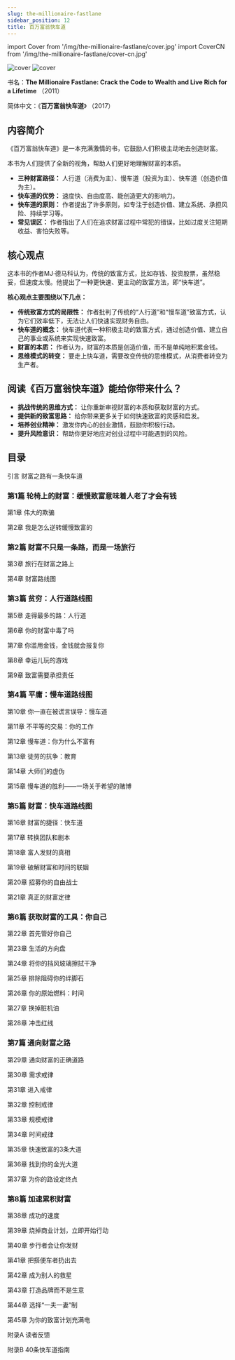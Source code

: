 ```yaml
---
slug: the-millionaire-fastlane
sidebar_position: 12
title: 百万富翁快车道
---
```


import Cover from '/img/the-millionaire-fastlane/cover.jpg'
import CoverCN from '/img/the-millionaire-fastlane/cover-cn.jpg'

<img src={Cover} alt="cover" style={{width:240}} />
<img src={CoverCN} alt="cover" style={{width:240}} />

书名：**The Millionaire Fastlane: Crack the Code to Wealth and Live Rich for a Lifetime** （2011）

简体中文：《**百万富翁快车道**》 （2017）

## 内容简介

《百万富翁快车道》是一本充满激情的书，它鼓励人们积极主动地去创造财富。

本书为人们提供了全新的视角，帮助人们更好地理解财富的本质。

* **三种财富路径：** 人行道（消费为主）、慢车道（投资为主）、快车道（创造价值为主）。
* **快车道的优势：** 速度快、自由度高、能创造更大的影响力。
* **快车道的原则：** 作者提出了许多原则，如专注于创造价值、建立系统、承担风险、持续学习等。
* **常见误区：** 作者指出了人们在追求财富过程中常犯的错误，比如过度关注短期收益、害怕失败等。


## 核心观点

这本书的作者MJ·德马科认为，传统的致富方式，比如存钱、投资股票，虽然稳妥，但速度太慢。他提出了一种更快速、更主动的致富方法，即“快车道”。

**核心观点主要围绕以下几点：**

* **传统致富方式的局限性：** 作者批判了传统的“人行道”和“慢车道”致富方式，认为它们效率低下，无法让人们快速实现财务自由。
* **快车道的概念：** 快车道代表一种积极主动的致富方式，通过创造价值、建立自己的事业或系统来实现快速致富。
* **财富的本质：** 作者认为，财富的本质是创造价值，而不是单纯地积累金钱。
* **思维模式的转变：** 要走上快车道，需要改变传统的思维模式，从消费者转变为生产者。

## 阅读《百万富翁快车道》能给你带来什么？

* **挑战传统的思维方式：** 让你重新审视财富的本质和获取财富的方式。
* **提供新的致富思路：** 给你带来更多关于如何快速致富的灵感和启发。
* **培养创业精神：** 激发你内心的创业激情，鼓励你积极行动。
* **提升风险意识：** 帮助你更好地应对创业过程中可能遇到的风险。

## 目录

引言 财富之路有一条快车道

### 第1篇 轮椅上的财富：缓慢致富意味着人老了才会有钱

第1章 伟大的欺骗

第2章 我是怎么逆转缓慢致富的

### 第2篇 财富不只是一条路，而是一场旅行

第3章 旅行在财富之路上

第4章 财富路线图

### 第3篇 贫穷：人行道路线图

第5章 走得最多的路：人行道

第6章 你的财富中毒了吗

第7章 你滥用金钱，金钱就会报复你

第8章 幸运儿玩的游戏

第9章 致富需要承担责任

### 第4篇 平庸：慢车道路线图

第10章 你一直在被谎言误导：慢车道

第11章 不平等的交易：你的工作

第12章 慢车道：你为什么不富有

第13章 徒劳的抗争：教育

第14章 大师们的虚伪

第15章 慢车道的胜利——一场关于希望的赌博

### 第5篇 财富：快车道路线图

第16章 财富的捷径：快车道

第17章 转换团队和剧本

第18章 富人发财的真相

第19章 破解财富和时间的联姻

第20章 招募你的自由战士

第21章 真正的财富定律

### 第6篇 获取财富的工具：你自己

第22章 首先管好你自己

第23章 生活的方向盘

第24章 将你的挡风玻璃擦拭干净

第25章 排除阻碍你的绊脚石

第26章 你的原始燃料：时间

第27章 换掉脏机油

第28章 冲击红线

### 第7篇 通向财富之路

第29章 通向财富的正确道路

第30章 需求戒律

第31章 进入戒律

第32章 控制戒律

第33章 规模戒律

第34章 时间戒律

第35章 快速致富的3条大道

第36章 找到你的金光大道

第37章 为你的路设定终点

### 第8篇 加速累积财富

第38章 成功的速度

第39章 烧掉商业计划，立即开始行动

第40章 步行者会让你发财

第41章 把搭便车者扔出去

第42章 成为别人的救星

第43章 打造品牌而不是生意

第44章 选择“一夫一妻”制

第45章 为你的致富计划充满电

附录A 读者反馈

附录B 40条快车道指南


